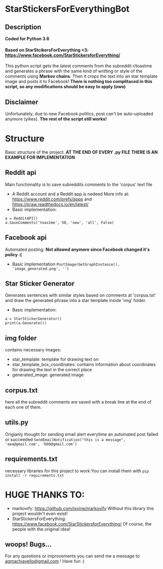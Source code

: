 # StarStickersForEverythingBot
## Description
**Coded for Python 3.6**
#### Based on StarStcikersForEverything <3: https://www.facebook.com/StarStickersforEverything/
This python script gets the latest comments from the subreddit r/toastme and generates a phrase with the same kind of writting or style of the comments using **Markov chains**.  Then it crops the text into an star template image and posts it to Facebook! 
**There is nothing too complitaced in this script, so any modifications should be easy to apply (owo)**
## Disclaimer
Unfortunately, due to new Facebook politics, post can't be auto-uploaded anymore (yikes). **The rest of the script still works!**
# Structure
Basic structure of the project. **AT THE END OF EVERY .py FILE THERE IS AN EXAMPLE FOR IMPLEMENTATION**
## Reddit api
Main functionality is to save subreddits comments to the 'corpus' text file
- A Reddit account and a Reddit app is nedeed
More info at: https://www.reddit.com/prefs/apps and https://praw.readthedocs.io/en/latest/
- Basic implementation:
```
a = RedditAPI()
a.SaveComments('toastme', 50, 'new', 'all', False)
```
## Facebook api
Automated posting: **Not allowed anymore since Facebook changed it's policy :(**
- Basic implementation
```PostImage(GetGraphInstance(), 'image_generated.png', '')```
## Star Sticker Generator
Generates sentences with similar styles based on comments at 'corpus.txt' and draw the generated phrase into a star template inside 'img' folder.
- Basic implementation:
```
a = StarStickerGenerator()
print(a.Generate())
```
## img folder
contains necessary images:
- star_template: template for drawing text on
- star_template_box_coordinates: contains information about coordinates for drawing the text in the correct place
- generated_image: generated image
## corpus.txt
here all the subreddit comments are saved with a break line at the end of each one of them.
## utils.py
Origianly thought for sending email alert everytime an automated post failed or succeeded
```SendEmailNotification("this is a message", 'aaa@gmail.com', 'bbb@gmail.com')```
## requirements.txt
necessary libraries for this project to work  You can install them with ```pip install -r requirements.txt```
# HUGE THANKS TO:
- markovify: https://github.com/jsvine/markovify
Without this library this project wouldn't even exist!
- StarStickersForEverything: https://www.facebook.com/StarStickersforEverything/
Of course, the people with the original idea!
## woops! Bugs...
For any questions or improvements you can send me a message to agmachiavello@gmail.com ! Have fun :)
